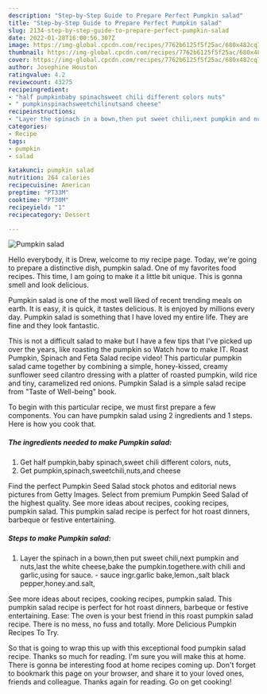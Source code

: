 ```yaml
---
description: "Step-by-Step Guide to Prepare Perfect Pumpkin salad"
title: "Step-by-Step Guide to Prepare Perfect Pumpkin salad"
slug: 2134-step-by-step-guide-to-prepare-perfect-pumpkin-salad
date: 2022-01-28T16:00:56.307Z
image: https://img-global.cpcdn.com/recipes/7762b6125f5f25ac/680x482cq70/pumpkin-salad-recipe-main-photo.jpg
thumbnail: https://img-global.cpcdn.com/recipes/7762b6125f5f25ac/680x482cq70/pumpkin-salad-recipe-main-photo.jpg
cover: https://img-global.cpcdn.com/recipes/7762b6125f5f25ac/680x482cq70/pumpkin-salad-recipe-main-photo.jpg
author: Josephine Houston
ratingvalue: 4.2
reviewcount: 43275
recipeingredient:
- "half pumpkinbaby spinachsweet chili different colors nuts"
- " pumpkinspinachsweetchilinutsand cheese"
recipeinstructions:
- "Layer the spinach in a bown,then put sweet chili,next pumpkin and nuts,last the white cheese,bake the pumpkin.togethere.with chili and garlic,using for sauce. sauce ingr.garlic bake,lemon.,salt black pepper,honey.and.salt,"
categories:
- Recipe
tags:
- pumpkin
- salad

katakunci: pumpkin salad 
nutrition: 264 calories
recipecuisine: American
preptime: "PT33M"
cooktime: "PT30M"
recipeyield: "1"
recipecategory: Dessert

---
```



![Pumpkin salad](https://img-global.cpcdn.com/recipes/7762b6125f5f25ac/680x482cq70/pumpkin-salad-recipe-main-photo.jpg)

Hello everybody, it is Drew, welcome to my recipe page. Today, we're going to prepare a distinctive dish, pumpkin salad. One of my favorites food recipes. This time, I am going to make it a little bit unique. This is gonna smell and look delicious.

Pumpkin salad is one of the most well liked of recent trending meals on earth. It is easy, it is quick, it tastes delicious. It is enjoyed by millions every day. Pumpkin salad is something that I have loved my entire life. They are fine and they look fantastic.

This is not a difficult salad to make but I have a few tips that I&#39;ve picked up over the years, like roasting the pumpkin so Watch how to make IT. Roast Pumpkin, Spinach and Feta Salad recipe video! This particular pumpkin salad came together by combining a simple, honey-kissed, creamy sunflower seed cilantro dressing with a platter of roasted pumpkin, wild rice and tiny, caramelized red onions. Pumpkin Salad is a simple salad recipe from &#34;Taste of Well-being&#34; book.


To begin with this particular recipe, we must first prepare a few components. You can have pumpkin salad using 2 ingredients and 1 steps. Here is how you cook that.

<!--inarticleads1-->

##### The ingredients needed to make Pumpkin salad:

1. Get half pumpkin,baby spinach,sweet chili different colors, nuts,
1. Get  pumpkin,spinach,sweetchili,nuts,and cheese


Find the perfect Pumpkin Seed Salad stock photos and editorial news pictures from Getty Images. Select from premium Pumpkin Seed Salad of the highest quality. See more ideas about recipes, cooking recipes, pumpkin salad. This pumpkin salad recipe is perfect for hot roast dinners, barbeque or festive entertaining. 

<!--inarticleads2-->

##### Steps to make Pumpkin salad:

1. Layer the spinach in a bown,then put sweet chili,next pumpkin and nuts,last the white cheese,bake the pumpkin.togethere.with chili and garlic,using for sauce. - sauce ingr.garlic bake,lemon.,salt black pepper,honey.and.salt,


See more ideas about recipes, cooking recipes, pumpkin salad. This pumpkin salad recipe is perfect for hot roast dinners, barbeque or festive entertaining. Ease: The oven is your best friend in this roast pumpkin salad recipe. There is no mess, no fuss and totally. More Delicious Pumpkin Recipes To Try. 

So that is going to wrap this up with this exceptional food pumpkin salad recipe. Thanks so much for reading. I'm sure you will make this at home. There is gonna be interesting food at home recipes coming up. Don't forget to bookmark this page on your browser, and share it to your loved ones, friends and colleague. Thanks again for reading. Go on get cooking!

